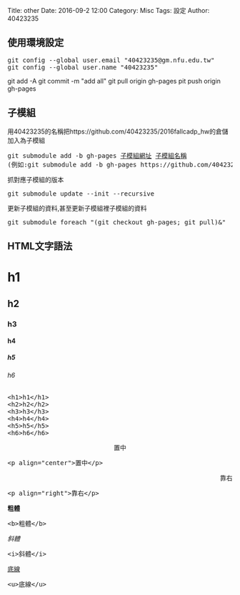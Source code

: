Title: other
Date: 2016-09-2 12:00
Category: Misc
Tags: 設定
Author: 40423235

<h2>使用環境設定</h2>
<pre>
git config --global user.email "40423235@gm.nfu.edu.tw"
git config --global user.name "40423235"</pre>
git add -A
git commit -m "add all"
git pull origin gh-pages
pit push origin gh-pages

<h2>子模組</h2>
<p>用40423235的名稱把https://github.com/40423235/2016fallcadp_hw的倉儲加入為子模組</p>
<pre>git submodule add -b gh-pages <u>子模組網址</u> <u>子模組名稱</u>
(例如:git submodule add -b gh-pages https://github.com/40423235/2016fallcadp_hw 40423235)</pre>
<p>抓對應子模組的版本</p>
<pre>git submodule update --init --recursive</pre>
<p>更新子模組的資料,甚至更新子模組裡子模組的資料</p>
<pre>git submodule foreach "(git checkout gh-pages; git pull)&"</pre>

<h2>HTML文字語法</h2>
<h1>h1</h1>
<h2>h2</h2>
<h3>h3</h3>
<h4>h4</h4>
<h5>h5</h5>
<h6>h6</h6>
<pre>
&lt;h1>h1&lt;/h1>
&lt;h2>h2&lt;/h2>
&lt;h3>h3&lt;/h3>
&lt;h4>h4&lt;/h4>
&lt;h5>h5&lt;/h5>
&lt;h6>h6&lt;/h6>
</pre>
<p align="center">置中</p>
<pre>&lt;p align="center">置中&lt;/p></pre>
<p align="right">靠右</p>
<pre>&lt;p align="right">靠右&lt;/p></pre>
<p><b>粗體</b></p>
<pre>&lt;b>粗體&lt;/b></pre>
<p><i>斜體</i></p>
<pre>&lt;i>斜體&lt;/i></pre>
<p><u>底線</u></p>
<pre>&lt;u>底線&lt;/u></pre>